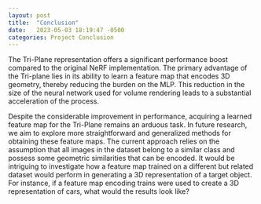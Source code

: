 ```yaml
---
layout: post
title:  "Conclusion"
date:   2023-05-03 18:19:47 -0500
categories: Project Conclusion
---
```


The Tri-Plane representation offers a significant performance boost compared to the original NeRF implementation. The primary advantage of the Tri-plane lies in its ability to learn a feature map that encodes 3D geometry, thereby reducing the burden on the MLP. This reduction in the size of the neural network used for volume rendering leads to a substantial acceleration of the process.

Despite the considerable improvement in performance, acquiring a learned feature map for the Tri-Plane remains an arduous task. In future research, we aim to explore more straightforward and generalized methods for obtaining these feature maps. The current approach relies on the assumption that all images in the dataset belong to a similar class and possess some geometric similarities that can be encoded. It would be intriguing to investigate how a feature map trained on a different but related dataset would perform in generating a 3D representation of a target object. For instance, if a feature map encoding trains were used to create a 3D representation of cars, what would the results look like?